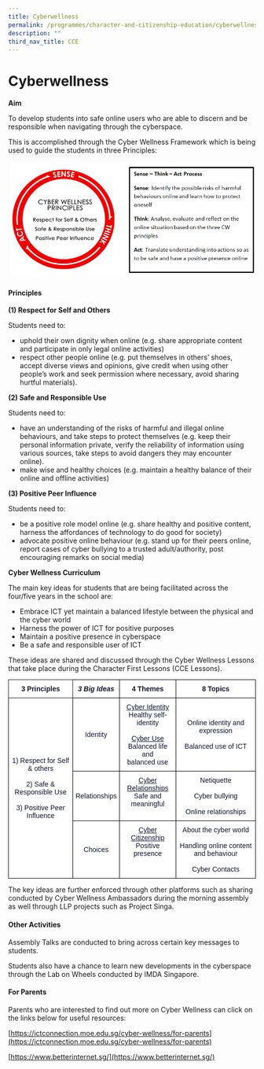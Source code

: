 ```yaml
---
title: Cyberwellness
permalink: /programmes/character-and-citizenship-education/cyberwellness/
description: ""
third_nav_title: CCE
---
```


# **Cyberwellness**
**Aim**

To develop students into safe online users who are able to discern and be responsible when navigating through the cyberspace. 

This is accomplished through the Cyber Wellness Framework which is being used to guide the students in three Principles:

![](/images/Cyberwellness%20Principles_3%20Process.png)

#### Principles

**(1) Respect for Self and Others**

Students need to:

*   uphold their own dignity when online (e.g. share appropriate content and participate in only legal online activities)
*   respect other people online (e.g. put themselves in others’ shoes, accept diverse views and opinions, give credit when using other people’s work and seek permission where necessary, avoid sharing hurtful materials).


**(2) Safe and Responsible Use**

Students need to:

*   have an understanding of the risks of harmful and illegal online behaviours, and take steps to protect themselves (e.g. keep their personal information private, verify the reliability of information using various sources, take steps to avoid dangers they may encounter online).
*   make wise and healthy choices (e.g. maintain a healthy balance of their online and offline activities)

  

**(3) Positive Peer Influence**

Students need to:

*   be a positive role model online (e.g. share healthy and positive content, harness the affordances of technology to do good for society)
*   advocate positive online behaviour (e.g. stand up for their peers online, report cases of cyber bullying to a trusted adult/authority, post encouraging remarks on social media)


**Cyber Wellness Curriculum**

The main key ideas for students that are being facilitated across the four/five years in the school are:

*   Embrace ICT yet maintain a balanced lifestyle between the physical and the cyber world
*   Harness the power of ICT for positive purposes
*   Maintain a positive presence in cyberspace
*   Be a safe and responsible user of ICT

These ideas are shared and discussed through the Cyber Wellness Lessons that take place during the Character First Lessons (CCE Lessons).





<table style="border-collapse:collapse;border-spacing:0" class="tg"><thead><tr><th style="background-color:#FFF;border-color:#222222;border-style:solid;border-width:1px;color:#101630;font-family:Arial, sans-serif;font-size:14px;font-weight:bold;overflow:hidden;padding:10px 5px;text-align:center;vertical-align:top;word-break:normal">3 Principles</th><th style="background-color:#FFF;border-color:black;border-style:solid;border-width:1px;color:#101630;font-family:Arial, sans-serif;font-size:14px;font-style:italic;font-weight:bold;overflow:hidden;padding:10px 5px;text-align:center;vertical-align:top;word-break:normal">3 Big Ideas</th><th style="background-color:#FFF;border-color:black;border-style:solid;border-width:1px;color:#101630;font-family:Arial, sans-serif;font-size:14px;font-weight:bold;overflow:hidden;padding:10px 5px;text-align:center;vertical-align:top;word-break:normal">4 Themes</th><th style="background-color:#FFF;border-color:black;border-style:solid;border-width:1px;color:#101630;font-family:Arial, sans-serif;font-size:14px;font-weight:bold;overflow:hidden;padding:10px 5px;text-align:center;vertical-align:top;word-break:normal">8 Topics</th></tr></thead><tbody><tr><td style="background-color:#FFF;border-color:black;border-style:solid;border-width:1px;color:#101630;font-family:Arial, sans-serif;font-size:14px;overflow:hidden;padding:10px 5px;text-align:center;vertical-align:middle;word-break:normal" rowspan="3">1) Respect for Self &amp; others<br><br>2) Safe &amp; Responsible Use<br><br>3) Positive Peer Influence</td><td style="background-color:#FFF;border-color:black;border-style:solid;border-width:1px;color:#101630;font-family:Arial, sans-serif;font-size:14px;overflow:hidden;padding:10px 5px;text-align:center;vertical-align:middle;word-break:normal">Identity</td><td style="background-color:#FFF;border-color:black;border-style:solid;border-width:1px;color:#101630;font-family:Arial, sans-serif;font-size:14px;overflow:hidden;padding:10px 5px;text-align:center;vertical-align:top;word-break:normal"><span style="text-decoration:underline">Cyber Identity</span><br><span style="background-color:initial">Healthy self-identity</span><br><br><span style="text-decoration:underline">Cyber Use</span><br><span style="background-color:initial">Balanced life and</span><br><span style="background-color:initial">balanced use</span></td><td style="background-color:#FFF;border-color:black;border-style:solid;border-width:1px;color:#101630;font-family:Arial, sans-serif;font-size:14px;overflow:hidden;padding:10px 5px;text-align:center;vertical-align:middle;word-break:normal">Online identity and expression<br><br>Balanced use of ICT</td></tr><tr><td style="background-color:#FFF;border-color:black;border-style:solid;border-width:1px;color:#101630;font-family:Arial, sans-serif;font-size:14px;overflow:hidden;padding:10px 5px;text-align:center;vertical-align:middle;word-break:normal">Relationships</td><td style="background-color:#FFF;border-color:black;border-style:solid;border-width:1px;color:#101630;font-family:Arial, sans-serif;font-size:14px;overflow:hidden;padding:10px 5px;text-align:center;vertical-align:top;word-break:normal"><span style="text-decoration:underline">Cyber Relationships</span><br><span style="background-color:initial">Safe and meaningful</span></td><td style="background-color:#FFF;border-color:black;border-style:solid;border-width:1px;color:#101630;font-family:Arial, sans-serif;font-size:14px;overflow:hidden;padding:10px 5px;text-align:center;vertical-align:middle;word-break:normal">Netiquette<br><br>Cyber bullying<br><br>Online relationships</td></tr><tr><td style="background-color:#FFF;border-color:black;border-style:solid;border-width:1px;color:#101630;font-family:Arial, sans-serif;font-size:14px;overflow:hidden;padding:10px 5px;text-align:center;vertical-align:middle;word-break:normal">Choices</td><td style="background-color:#FFF;border-color:black;border-style:solid;border-width:1px;color:#101630;font-family:Arial, sans-serif;font-size:14px;overflow:hidden;padding:10px 5px;text-align:center;vertical-align:top;word-break:normal"><span style="text-decoration:underline">Cyber Citizenship</span><br><span style="background-color:initial">Positive presence</span></td><td style="background-color:#FFF;border-color:black;border-style:solid;border-width:1px;color:#101630;font-family:Arial, sans-serif;font-size:14px;overflow:hidden;padding:10px 5px;text-align:center;vertical-align:middle;word-break:normal">About the cyber world<br><br>Handling online content and behaviour<br><br>Cyber Contacts</td></tr></tbody></table>





















The key ideas are further enforced through other platforms such as sharing conducted by Cyber Wellness Ambassadors during the morning assembly as well through LLP projects such as Project Singa.


#### Other Activities

Assembly Talks are conducted to bring across certain key messages to students.

Students also have a chance to learn new developments in the cyberspace through the Lab on Wheels conducted by IMDA Singapore.

#### For Parents

Parents who are interested to find out more on Cyber Wellness can click on the links below for useful resources:

[https://ictconnection.moe.edu.sg/cyber-wellness/for-parents](https://ictconnection.moe.edu.sg/cyber-wellness/for-parents)

[https://www.betterinternet.sg/](https://www.betterinternet.sg/)